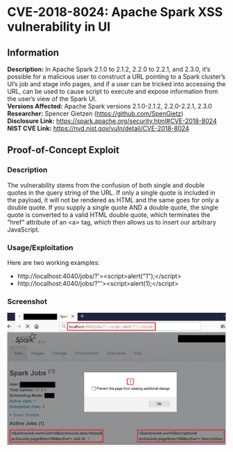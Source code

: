 # CVE-2018-8024: Apache Spark XSS vulnerability in UI

## Information
**Description:** In Apache Spark 2.1.0 to 2.1.2, 2.2.0 to 2.2.1, and 2.3.0, it’s possible for a malicious user to construct a URL pointing to a Spark cluster’s UI’s job and stage info pages, and if a user can be tricked into accessing the URL, can be used to cause script to execute and expose information from the user’s view of the Spark UI.  
**Versions Affected:** Apache Spark versions 2.1.0-2.1.2, 2.2.0-2.2.1, 2.3.0  
**Researcher:** Spencer Gietzen (https://github.com/SpenGietz)  
**Disclosure Link:** https://spark.apache.org/security.html#CVE-2018-8024  
**NIST CVE Link:** https://nvd.nist.gov/vuln/detail/CVE-2018-8024  

## Proof-of-Concept Exploit
### Description
The vulnerability stems from the confusion of both single and double quotes in the query string of the URL. If only a single quote is included in the payload, it will not be rendered as HTML and the same goes for only a double quote. If you supply a single quote AND a double quote, the single quote is converted to a valid HTML double quote, which terminates the "href" attribute of an &lt;a&gt; tag, which then allows us to insert our arbitrary JavaScript.

### Usage/Exploitation
Here are two working examples:
- http://localhost:4040/jobs/?'&gt;&lt;script&gt;alert("1");&lt;/script&gt;
- http://localhost:4040/jobs/?"'&gt;&lt;script&gt;alert(1);&lt;/script&gt;

### Screenshot
![Example of the exploit on an outdated Apache Spark instance](poc_image.png)